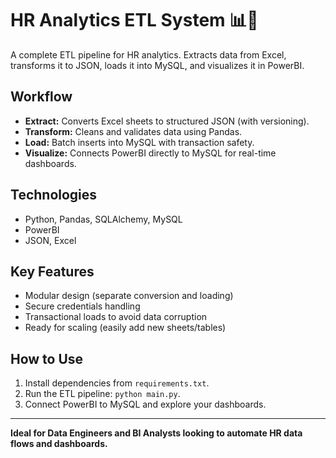 # HR Analytics ETL System 📊🔗

A complete ETL pipeline for HR analytics. Extracts data from Excel, transforms it to JSON, loads it into MySQL, and visualizes it in PowerBI.

## Workflow

- **Extract:** Converts Excel sheets to structured JSON (with versioning).
- **Transform:** Cleans and validates data using Pandas.
- **Load:** Batch inserts into MySQL with transaction safety.
- **Visualize:** Connects PowerBI directly to MySQL for real-time dashboards.

## Technologies

- Python, Pandas, SQLAlchemy, MySQL
- PowerBI
- JSON, Excel

## Key Features

- Modular design (separate conversion and loading)
- Secure credentials handling
- Transactional loads to avoid data corruption
- Ready for scaling (easily add new sheets/tables)

## How to Use

1. Install dependencies from `requirements.txt`.
2. Run the ETL pipeline: `python main.py`.
3. Connect PowerBI to MySQL and explore your dashboards.

---

**Ideal for Data Engineers and BI Analysts looking to automate HR data flows and dashboards.**
